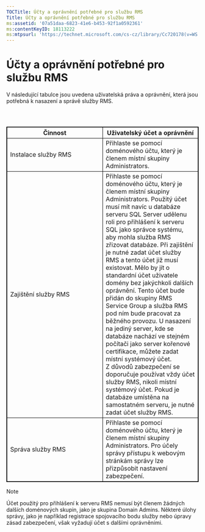 ```yaml
---
TOCTitle: Účty a oprávnění potřebné pro službu RMS
Title: Účty a oprávnění potřebné pro službu RMS
ms:assetid: '07a51daa-6823-41e6-b453-92f1a0592361'
ms:contentKeyID: 18113222
ms:mtpsurl: 'https://technet.microsoft.com/cs-cz/library/Cc720178(v=WS.10)'
---
```


Účty a oprávnění potřebné pro službu RMS
========================================

V následující tabulce jsou uvedena uživatelská práva a oprávnění, která jsou potřebná k nasazení a správě služby RMS.

###  

 
<table style="border:1px solid black;">
<colgroup>
<col width="50%" />
<col width="50%" />
</colgroup>
<thead>
<tr class="header">
<th style="border:1px solid black;" >Činnost</th>
<th style="border:1px solid black;" >Uživatelský účet a oprávnění</th>
</tr>
</thead>
<tbody>
<tr class="odd">
<td style="border:1px solid black;">Instalace služby RMS</td>
<td style="border:1px solid black;">Přihlaste se pomocí doménového účtu, který je členem místní skupiny Administrators.</td>
</tr>
<tr class="even">
<td style="border:1px solid black;">Zajištění služby RMS</td>
<td style="border:1px solid black;">Přihlaste se pomocí doménového účtu, který je členem místní skupiny Administrators. Použitý účet musí mít navíc u databáze serveru SQL Server udělenu roli pro přihlášení k serveru SQL jako správce systému, aby mohla služba RMS zřizovat databáze.
Při zajištění je nutné zadat účet služby RMS a tento účet již musí existovat. Mělo by jít o standardní účet uživatele domény bez jakýchkoli dalších oprávnění. Tento účet bude přidán do skupiny RMS Service Group a služba RMS pod ním bude pracovat za běžného provozu.
U nasazení na jediný server, kde se databáze nachází ve stejném počítači jako server kořenové certifikace, můžete zadat místní systémový účet. Z důvodů zabezpečení se doporučuje používat vždy účet služby RMS, nikoli místní systémový účet. Pokud je databáze umístěna na samostatném serveru, je nutné zadat účet služby RMS.</td>
</tr>
<tr class="odd">
<td style="border:1px solid black;">Správa služby RMS</td>
<td style="border:1px solid black;">Přihlaste se pomocí doménového účtu, který je členem místní skupiny Administrators. Pro účely správy přístupu k webovým stránkám správy lze přizpůsobit nastavení zabezpečení.</td>
</tr>
</tbody>
</table>
  
> [!NOTE]
> Účet použitý pro přihlášení k serveru RMS nemusí být členem žádných dalších doménových skupin, jako je skupina Domain Admins. Některé úlohy správy, jako je například registrace spojovacího bodu služby nebo úpravy zásad zabezpečení, však vyžadují účet s dalšími oprávněními. 
